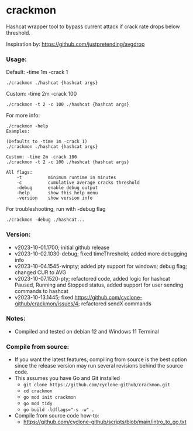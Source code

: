 # crackmon
Hashcat wrapper tool to bypass current attack if crack rate drops below threshold.

Inspiration by: https://github.com/justpretending/avgdrop

### Usage:
Default: -time 1m -crack 1
```
./crackmon ./hashcat {hashcat args}
```
Custom: -time 2m -crack 100
```
./crackmon -t 2 -c 100 ./hashcat {hashcat args}
```
For more info:
```
./crackmon -help
Examples:

(Defaults to -time 1m -crack 1)
./crackmon ./hashcat {hashcat args}

Custom: -time 2m -crack 100
./crackmon -t 2 -c 100 ./hashcat {hashcat args}

All flags:
	-t      	minimum runtime in minutes
	-c      	cumulative average cracks threshold
	-debug  	enable debug output
	-help   	show this help menu
	-version	show version info
```
For troubleshooting, run with -debug flag
```
./crackmon -debug ./hashcat...
```
### Version:
- v2023-10-01.1700; initial github release
- v2023-10-02.1030-debug; fixed timeThreshold; added more debugging info
- v2023-10-04.1545-winpty; added pty support for windows; debug flag; changed CUR to AVG
- v2023-10-07.1520-pty; refactored code, added logic for hashcat Paused, Running and Stopped status, added support for user sending commands to hashcat
- v2023-10-13.1445; fixed https://github.com/cyclone-github/crackmon/issues/4; refactored sendX commands

### Notes:
- Compiled and tested on debian 12 and Windows 11 Terminal

### Compile from source:
- If you want the latest features, compiling from source is the best option since the release version may run several revisions behind the source code.
- This assumes you have Go and Git installed
  - `git clone https://github.com/cyclone-github/crackmon.git`
  - `cd crackmon`
  - `go mod init crackmon`
  - `go mod tidy`
  - `go build -ldflags="-s -w" .`
- Compile from source code how-to:
  - https://github.com/cyclone-github/scripts/blob/main/intro_to_go.txt
